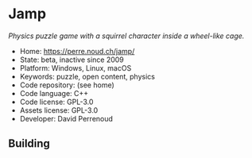 # Jamp

_Physics puzzle game with a squirrel character inside a wheel-like cage._

- Home: https://perre.noud.ch/jamp/
- State: beta, inactive since 2009
- Platform: Windows, Linux, macOS
- Keywords: puzzle, open content, physics
- Code repository: (see home)
- Code language: C++
- Code license: GPL-3.0
- Assets license: GPL-3.0
- Developer: David Perrenoud

## Building
